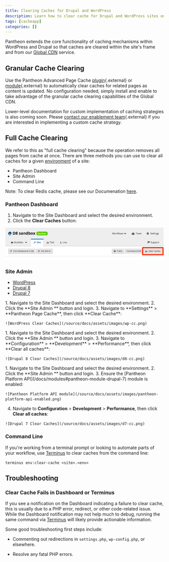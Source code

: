 ```yaml
---
title: Clearing Caches for Drupal and WordPress
description: Learn how to clear cache for Drupal and WordPress sites on Pantheon's Global CDN.
tags: [cacheapp]
categories: []
---
```

Pantheon extends the core functionality of caching mechanisms within WordPress and Drupal so that caches are cleared within the site's frame and from our [Global CDN](/docs/global-cdn/) service.

## Granular Cache Clearing
Use the Pantheon Advanced Page Cache [plugin](https://wordpress.org/plugins/pantheon-advanced-page-cache/){.external} or [module](https://www.drupal.org/project/pantheon_advanced_page_cache){.external} to automatically clear caches for related pages as content is updated. No configuration needed, simply install and enable to take advantage of the granular cache clearing capabilities of the Global CDN.

Lower-level documentation for custom implementation of caching strategies is also coming soon. Please [contact our enablement team](https://pantheon.io/agencies/learn-pantheon?docs){.external} if you are interested in implementing a custom cache strategy.

## Full Cache Clearing
We refer to this as "full cache clearing" because the operation removes all pages from cache at once. There are three methods you can use to clear all caches for a given [environment](/docs/pantheon-workflow/) of a site:

- Pantheon Dashboard
- Site Admin
- Command Line

Note: To clear Redis cache, please see our Documenation [here](/docs/redis/#clear-cache). 

### Pantheon Dashboard
1. Navigate to the Site Dashboard and select the desired environment.
2. Click the **Clear Caches** button:

  ![Clear Cache Button](/source/docs/assets/images/clear-cache-button.png)

### Site Admin
<!-- Nav tabs -->
<ul class="nav nav-tabs" role="tablist">
  <!-- Active tab -->
  <li id="tab-1-id" role="presentation" class="active"><a href="#tab-1-anchor" aria-controls="tab-1-anchor" role="tab" data-toggle="tab">WordPress</a></li>

  <!-- 2nd Tab Nav -->
  <li id="tab-2-id" role="presentation"><a href="#tab-2-anchor" aria-controls="tab-2-anchor" role="tab" data-toggle="tab">Drupal 8</a></li>

  <!-- 3rd Tab Nav -->
  <li id="tab-3-id" role="presentation"><a href="#tab-3-anchor" aria-controls="tab-3-anchor" role="tab" data-toggle="tab">Drupal 7</a></li>
</ul>

<!-- Tab panes -->
<div class="tab-content">
  <!-- Active pane content -->
  <div role="tabpanel" class="tab-pane active" id="tab-1-anchor" markdown="1">
  1. Navigate to the Site Dashboard and select the desired environment.
  2. Click the **Site Admin <span class="glyphicons glyphicons-new-window-alt"></span>** button and login.
  3. Navigate to **Settings** > **Pantheon Page Cache**, then click **Clear Cache**:

    ![WordPress Clear Caches](/source/docs/assets/images/wp-cc.png)

  </div>

  <!-- 2nd pane content -->
  <div role="tabpanel" class="tab-pane" id="tab-2-anchor" markdown="1">
  1. Navigate to the Site Dashboard and select the desired environment.
  2. Click the **Site Admin <span class="glyphicons glyphicons-new-window-alt"></span>** button and login.
  3. Navigate to **Configuration** > **Development** > **Performance**, then click **Clear all caches**:

    ![Drupal 8 Clear Caches](/source/docs/assets/images/d8-cc.png)

  </div>

  <!-- 3rd pane content -->
  <div role="tabpanel" class="tab-pane" id="tab-3-anchor" markdown="1">
  1. Navigate to the Site Dashboard and select the desired environment.
  2. Click the **Site Admin <span class="glyphicons glyphicons-new-window-alt"></span>** button and login.
  3. Ensure the [Pantheon Platform API](/docs/modules#pantheon-module-drupal-7) module is enabled:

    ![Pantheon Platform API module](/source/docs/assets/images/pantheon-platform-api-enabled.png)

  4. Navigate to **Configuration** > **Development** > **Performance**, then click **Clear all caches**:

    ![Drupal 7 Clear Caches](/source/docs/assets/images/d7-cc.png)

  </div>
</div>


### Command Line
If you're working from a terminal prompt or looking to automate parts of your workflow, use [Terminus](/docs/terminus/) to clear caches from the command line:

```
terminus env:clear-cache <site>.<env>
```

## Troubleshooting
### Clear Cache Fails in Dashboard or Terminus
If you see a notification on the Dashboard indicating a failure to clear cache, this is usually due to a PHP error, redirect, or other code-related issue. While the Dashboard notification may not help much to debug, running the same command via [Terminus](/docs/terminus/) will likely provide actionable information.

Some good troubleshooting first steps include:

 - Commenting out redirections in `settings.php`, `wp-config.php`, or elsewhere.

 - Resolve any fatal PHP errors.
